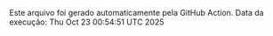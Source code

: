 Este arquivo foi gerado automaticamente pela GitHub Action.
Data da execução: Thu Oct 23 00:54:51 UTC 2025
